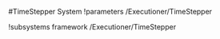 <!-- MOOSE System Documentation Stub: Remove this when content is added. -->
#TimeStepper System
!parameters /Executioner/TimeStepper

!subsystems framework /Executioner/TimeStepper

